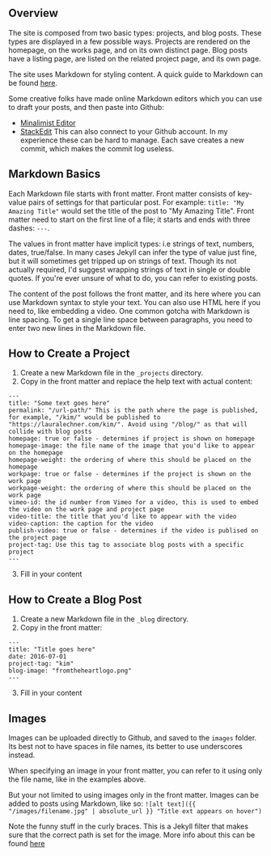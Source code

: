 ## Overview
The site is composed from two basic types: projects, and blog posts. These types are displayed in a few possible ways.  Projects are rendered on the homepage, on the works page, and on its own distinct page. Blog posts have a listing page, are listed on the related project page, and its own page.


The site uses Markdown for styling content. A quick guide to Markdown can be found [here](https://github.com/adam-p/markdown-here/wiki/Markdown-Cheatsheet).


Some creative folks have made online Markdown editors which you can use to draft your posts, and then paste into Github:
- [Minalimist Editor](http://markdown.pioul.fr/)
- [StackEdit](https://stackedit.io/app#) This can also connect to your Github account. In my experience these can be hard to manage. Each save creates a new commit, which makes the commit log useless.

## Markdown Basics
Each Markdown file starts with front matter. Front matter consists of key-value pairs of settings for that particular post.  For example: `title: "My Amazing Title"` would set the title of the post to "My Amazing Title". Front matter need to start on the first line of a file; it starts and ends with three dashes: `---`.


The values in front matter have implicit types: i.e strings of text, numbers, dates, true/false. In many cases Jekyll can infer the type of value just fine, but it will sometimes get tripped up on strings of text. Though its not actually required, I'd suggest wrapping strings of text in single or double quotes. If you're ever unsure of what to do, you can refer to existing posts.

The content of the post follows the front matter, and its here where you can use Markdown syntax to style your text.  You can also use HTML here if you need to, like embedding a video. One common gotcha with Markdown is line spacing.  To get a single line space between paragraphs, you need to enter two new lines in the Markdown file.


## How to Create a Project
1. Create a new Markdown file in the `_projects` directory.
2. Copy in the front matter and replace the help text with actual content:
```
---
title: "Some text goes here" 
permalink: "/url-path/" This is the path where the page is published, for example, "/kim/" would be published to "https://lauralechner.com/kim/". Avoid using "/blog/" as that will collide with blog posts
homepage: true or false - determines if project is shown on homepage
homepage-image: the file name of the image that you'd like to appear on the homepage
homepage-weight: the ordering of where this should be placed on the homepage
workpage: true or false - determines if the project is shown on the work page 
workpage-weight: the ordering of where this should be placed on the work page 
vimeo-id: the id number from Vimeo for a video, this is used to embed the video on the work page and project page 
video-title: the title that you'd like to appear with the video
video-caption: the caption for the video 
publish-video: true or false - determines if the video is publised on the project page 
project-tag: Use this tag to associate blog posts with a specific project 
---
```
3. Fill in your content

## How to Create a Blog Post
1. Create a new Markdown file in the `_blog` directory.
2. Copy in the front matter:
```
---
title: "Title goes here"
date: 2016-07-01
project-tag: "kim"  
blog-image: "fromtheheartlogo.png"
---
```
3. Fill in your content


## Images
Images can be uploaded directly to Github, and saved to the `images` folder. Its best not to have spaces in file names, its better to use underscores instead.

When specifying an image in your front matter, you can refer to it using only the file name, like in the examples above.

But your not limited to using images only in the front matter.  Images can be added to posts using Markdown, like so:
`![alt text]({{ "/images/filename.jpg" | absolute_url }} "Title ext appears on hover")`

Note the funny stuff in the curly braces. This is a Jekyll filter that makes sure that the correct path is set for the image. More info about this can be found [here](https://jekyllrb.com/docs/posts/#including-images-and-resources)

